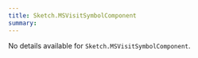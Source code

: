 ```yaml
---
title: Sketch.MSVisitSymbolComponent
summary:
---
```


No details available for `Sketch.MSVisitSymbolComponent`.
